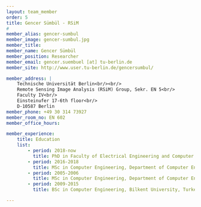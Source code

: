 ```yaml
---
layout: team_member
order: 5
title: Gencer Sümbül - RSiM
#
member_alias: gencer-sumbul
member_image: gencer-sumbul.jpg
member_title:
member_name: Gencer Sümbül
member_position: Researcher
member_email: gencer.suembuel [at] tu-berlin.de
member_site: http://www.user.tu-berlin.de/gencersumbul/

member_address: |
    Technische Universität Berlin<br/><br/>
    Remote Sensing Image Analysis (RSiM) Group, Sekr. EN 5<br/>
    Faculty IV<br/>
    Einsteinufer 17-6th floor<br/>
    D-10587 Berlin
member_phone: +49 30 314 73927
member_room_no: EN 602
member_office_hours:

member_experience:
    title: Education
    list:
        - period: 2018-now
          title: PhD in Faculty of Electrical Engineering and Computer Science, TU Berlin, Germany.
        - period: 2016-2018
          title: MSc in Computer Engineering, Department of Computer Engineering, Bilkent University, Turkey.
        - period: 2005-2006
          title: MSc in Computer Engineering, Department of Computer Engineering, Boğaziçi University, Turkey.
        - period: 2009-2015
          title: BSc in Computer Engineering, Bilkent University, Turkey.

---
```

